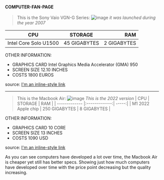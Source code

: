 #### COMPUTER-FAN-PAGE

>This is the Sony Vaio VGN-G Series:
![image](https://github.com/Kiyanyaghnam/COMPUTER-FAN-PAGE/assets/156230852/b7bcb5c5-de36-4e7d-a6d4-3af0bd3b3d52)
*it was launched during the year 2007*

| CPU       | STORAGE           | RAM |
| ------------- |:-------------:| -----:|
|  Intel Core Solo U1500      | 45 GIGABYTES | 2 GIGABYTES |

OTHER INFORMATION:
- GRAPHICS CARD Intel Graphics Media Accelerator (GMA) 950
- SCREEN SIZE 12.10 INCHES
- COSTS 1800 EUROS

source: [I'm an inline-style link](https://www.notebookcheck.net/Sony-Vaio-VGN-G-Series.10629.0.html)

*** 

>This is the Macbook Air:
![image](https://github.com/Kiyanyaghnam/COMPUTER-FAN-PAGE/assets/156230852/cde3e2a5-df0b-4bbd-867d-b1283a24a6f0)
*This is the 2022 version* 
| CPU       | STORAGE           | RAM |
| ------------- |:-------------:| -----:|
|  M1 2022 Apple chip     | 250 GIGABYTES | 8 GIGABYTES |

OTHER INFORMATION:
- GRAPHICS CARD 10 CORE
- SCREEN SIZE 13 INCHES
- COSTS 1090 USD

source: [I'm an inline-style link](https://www.apple.com/shop/buy-mac/macbook-air)

As you can see computers have developed a lot over time, the Macbook Air is cheaper yet still has better specs. Showing just how much computers have developed over time with the price point decreasing but the quality increasing. 

